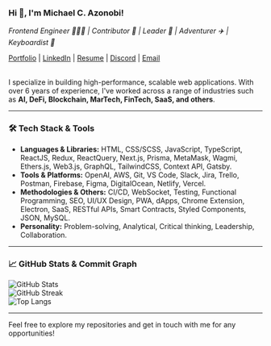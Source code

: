 ### Hi 👋, I'm Michael C. Azonobi!

*Frontend Engineer 👨🏻‍💻 | Contributor 🤝 | Leader 🌟 | Adventurer ✈️ | Keyboardist 🎹*

[Portfolio](https://emekaz.cv/) | 
[LinkedIn](https://www.linkedin.com/in/chukwuemeka-azonobi/) | 
[Resume](https://docs.google.com/document/d/1mdmn0vFflo-t3TOKGsb4IQMiH0Dvq6PPQdXxwPwwBRU/edit?usp=sharing) | 
[Discord](https://discord.com/users/michael_caz/) | 
[Email](mailto:azonobi.michael@gmail.com)
<br/><br/>

I specialize in building high-performance, scalable web applications. With over 6 years of experience, I've worked across a range of industries such as **AI, DeFi, Blockchain, MarTech, FinTech, SaaS, and others**.

---

### 🛠 **Tech Stack & Tools**  
- **Languages & Libraries:** HTML, CSS/SCSS, JavaScript, TypeScript, ReactJS, Redux, ReactQuery, Next.js, Prisma, MetaMask, Wagmi, Ethers.js, Web3.js, GraphQL, TailwindCSS, Context API, Gatsby.
- **Tools & Platforms:** OpenAI, AWS, Git, VS Code, Slack, Jira, Trello, Postman, Firebase, Figma, DigitalOcean, Netlify, Vercel.
- **Methodologies & Others:** CI/CD, WebSocket, Testing, Functional Programming, SEO, UI/UX Design, PWA, dApps, Chrome Extension, Electron, SaaS, RESTful APIs, Smart Contracts, Styled Components, JSON, MySQL.
- **Personality:** Problem-solving, Analytical, Critical thinking, Leadership, Collaboration.

---

### 📈 **GitHub Stats & Commit Graph**
![GitHub Stats](https://github-readme-stats.vercel.app/api?username=emekamykael45&show_icons=true&count_private=true&hide_rank=true)
<br/>
![GitHub Streak](https://github-readme-streak-stats.herokuapp.com/?user=emekamykael45)
<br/>
![Top Langs](https://github-readme-stats.vercel.app/api/top-langs/?username=emekamykael45&hide_progress=true)

---

Feel free to explore my repositories and get in touch with me for any opportunities!
